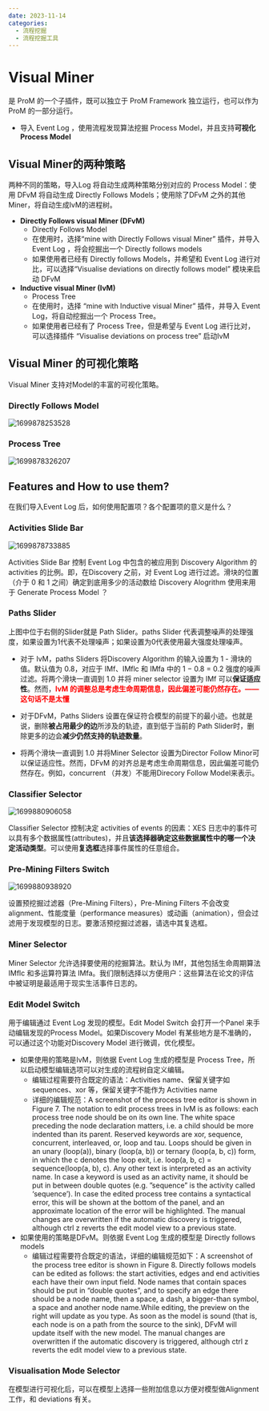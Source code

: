 ```yaml
---
date: 2023-11-14
categories: 
  - 流程挖掘
  - 流程挖掘工具
---
```

# Visual Miner

是 ProM 的一个子插件，既可以独立于 ProM Framework 独立运行，也可以作为 ProM 的一部分运行。

- 导入 Event Log ，使用流程发现算法挖掘 Process Model，并且支持**可视化 Process Model**

## Visual Miner的两种策略

两种不同的策略，导入Log 将自动生成两种策略分别对应的 Process Model：使用 DFvM 将自动生成 Directly Follows Models；使用除了DFvM 之外的其他Miner，将自动生成IvM的进程树。

- **Directly Follows visual Miner (DFvM)**
  - Directly Follows Model
  - 在使用时，选择“mine with Directly Follows visual Miner” 插件，并导入 Event Log ，将会挖掘出一个 Directly follows models
  - 如果使用者已经有 Directly follows Models，并希望和 Event Log 进行对比，可以选择“Visualise deviations on directly follows model” 模块来启动 DFvM
- **Inductive visual Miner (IvM)**
  - Process Tree
  - 在使用时，选择 “mine with Inductive visual Miner” 插件，并导入 Event Log，将自动挖掘出一个 Process Tree。
  - 如果使用者已经有了 Process Tree，但是希望与 Event Log 进行比对，可以选择插件 “Visualise deviations on process tree” 启动IvM

## Visual Miner 的可视化策略

Visual Miner 支持对Model的丰富的可视化策略。

### Directly Follows Model

![1699878253528](C:\Users\TOMMY\AppData\Roaming\Typora\typora-user-images\1699878253528.png)

### Process Tree

![1699878326207](C:\Users\TOMMY\AppData\Roaming\Typora\typora-user-images\1699878326207.png)

## Features and How to use them?

在我们导入Event Log 后，如何使用配置项？各个配置项的意义是什么？

### Activities Slide Bar

![1699878733885](C:\Users\TOMMY\AppData\Roaming\Typora\typora-user-images\1699878733885.png)

Activities Slide Bar 控制 Event Log 中包含的被应用到 Discovery Algorithm 的 activities 的比例。即，在Discovery 之前，对 Event Log 进行过滤。滑块的位置（介于 0 和 1 之间）确定到底用多少的活动数给 Discovery Alogrithm 使用来用于 Generate Process Model ？

### Paths Slider

上图中位于右侧的Slider就是 Path Slider。paths Slider 代表调整噪声的处理强度，如果设置为1代表不处理噪声；如果设置为0代表使用最大强度处理噪声。

- 对于 IvM，paths Sliders 将Discovery Algorithm 的输入设置为 1 - 滑块的值。默认值为 0.8，对应于 IMf、IMflc 和 IMfa 中的 1 − 0.8 = 0.2 强度的噪声过滤。将两个滑块一直调到 1.0 并将 miner selector 设置为 IMf 可以**保证适应性**。然而，<font color="red">**IvM 的调整总是考虑生命周期信息，因此偏差可能仍然存在。——这句话不是太懂** </font>
- 对于DFvM，Paths Sliders 设置在保证符合模型的前提下的最小迹。也就是说，删除**被占用最少的边**所涉及的轨迹，直到低于当前的 Path Slider时，删除更多的边会**减少仍然支持的轨迹数量**。

- 将两个滑块一直调到 1.0 并将Miner Selector 设置为Director Follow Minor可以保证适应性。然而，DFvM 的对齐总是考虑生命周期信息，因此偏差可能仍然存在。例如，concurrent （并发）不能用Direcory Follow Model来表示。

### Classifier Selector

![1699880906058](C:\Users\TOMMY\AppData\Roaming\Typora\typora-user-images\1699880906058.png)

Classifier Selector 控制决定 activities of events 的因素：XES 日志中的事件可以具有多个数据属性(attributes)，并且**该选择器确定这些数据属性中的哪一个决定活动类型**。可以使用**复选框**选择事件属性的任意组合。

### Pre-Mining Filters Switch

![1699880938920](C:\Users\TOMMY\AppData\Roaming\Typora\typora-user-images\1699880938920.png)

设置预挖掘过滤器（Pre-Mining Filters），Pre-Mining Filters 不会改变alignment、性能度量（performance measures）或动画（animation），但会过滤用于发现模型的日志。要激活预挖掘过滤器，请选中其复选框。

### Miner Selector

Miner Selector 允许选择要使用的挖掘算法。默认为 IMf，其他包括生命周期算法 IMflc 和多运算符算法 IMfa。我们限制选择以方便用户：这些算法在论文的评估中被证明是最适用于现实生活事件日志的。

### Edit Model Switch

用于编辑通过 Event Log  发现的模型。Edit Model Switch 会打开一个Panel 来手动编辑发现的Process Model。如果Discovery Model 有某些地方是不准确的，可以通过这个功能对Discovery Model 进行微调，优化模型。

- 如果使用的策略是IvM，则依据 Event Log 生成的模型是 Process Tree，所以启动模型编辑选项可以对生成的流程树自定义编辑。
  - 编辑过程需要符合既定的语法：Activities name、保留关键字如 sequences、xor 等，保留关键字不能作为 Activities name
  - 详细的编辑规范：A screenshot of the process tree editor is shown in Figure 7. The notation to edit process trees in IvM is as follows: each process tree node should be on its own line. The white space preceding the node declaration matters, i.e. a child should be more indented than its parent. Reserved keywords are xor, sequence, concurrent, interleaved, or, loop and tau. Loops should be given in an unary (loop(a)), binary (loop(a, b)) or ternary (loop(a, b, c)) form, in which the c denotes the loop exit, i.e. loop(a, b, c) = sequence(loop(a, b), c). Any other text is interpreted as an activity name. In case a keyword is used as an activity name, it should be put in between double quotes (e.g. ”sequence” is the activity called ‘sequence’). In case the edited process tree contains a syntactical error, this will be shown at the bottom of the panel, and an approximate location of the error will be highlighted. The manual changes are overwritten if the automatic discovery is triggered, although ctrl z reverts the edit model view to a previous state.
- 如果使用的策略是DFvM。则依据 Event Log 生成的模型是 Directly follows models
  - 编辑过程需要符合既定的语法，详细的编辑规范如下：A screenshot of the process tree editor is shown in Figure 8. Directly follows models can be edited as follows: the start activities, edges and end activities each have their own input field. Node names that contain spaces should be put in “double quotes”, and to specify an edge there should be a node name, then a space, a dash, a bigger-than symbol, a space and another node name.While editing, the preview on the right will update as you type. As soon as the model is sound (that is, each node is on a path from the source to the sink), DFvM will update itself with the new model. The manual changes are overwritten if the automatic discovery is triggered, although ctrl z reverts the edit model view to a previous state.

### Visualisation Mode Selector

在模型进行可视化后，可以在模型上选择一些附加信息以方便对模型做Alignment工作，和 deviations 有关。

